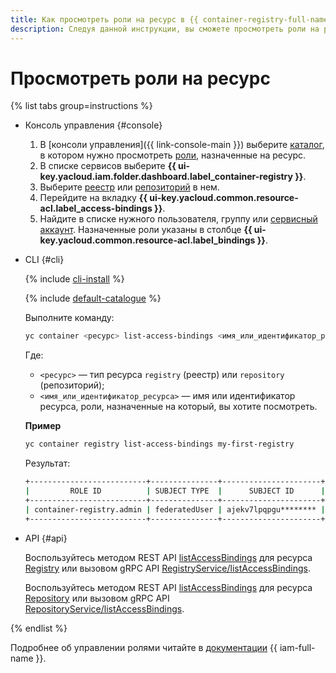 ```yaml
---
title: Как просмотреть роли на ресурс в {{ container-registry-full-name }}
description: Следуя данной инструкции, вы сможете просмотреть роли на ресурс.
---
```


# Просмотреть роли на ресурс

{% list tabs group=instructions %}

- Консоль управления {#console}

  1. В [консоли управления]({{ link-console-main }}) выберите [каталог](../../../resource-manager/concepts/resources-hierarchy.md#folder), в котором нужно просмотреть [роли](../../../iam/concepts/access-control/roles.md), назначенные на ресурс.
  1. В списке сервисов выберите **{{ ui-key.yacloud.iam.folder.dashboard.label_container-registry }}**.
  1. Выберите [реестр](../../concepts/registry.md) или [репозиторий](../../concepts/repository.md) в нем.
  1. Перейдите на вкладку **{{ ui-key.yacloud.common.resource-acl.label_access-bindings }}**.
  1. Найдите в списке нужного пользователя, группу или [сервисный аккаунт](../../../iam/concepts/users/service-accounts.md). Назначенные роли указаны в столбце **{{ ui-key.yacloud.common.resource-acl.label_bindings }}**.

- CLI {#cli}

  {% include [cli-install](../../../_includes/cli-install.md) %}

  {% include [default-catalogue](../../../_includes/default-catalogue.md) %}

  Выполните команду:

  ```bash
  yc container <ресурс> list-access-bindings <имя_или_идентификатор_ресурса>
  ```

  Где:
  * `<ресурс>` — тип ресурса `registry` (реестр) или `repository` (репозиторий);
  * `<имя_или_идентификатор_ресурса>` — имя или идентификатор ресурса, роли, назначенные на который, вы хотите посмотреть.

  **Пример**
  
  ```bash
  yc container registry list-access-bindings my-first-registry
  ```

  Результат:
  
  ```bash
  +--------------------------+---------------+----------------------+
  |         ROLE ID          | SUBJECT TYPE  |      SUBJECT ID      |
  +--------------------------+---------------+----------------------+
  | container-registry.admin | federatedUser | ajekv7lpqpgu******** |
  +--------------------------+---------------+----------------------+
  ```

- API {#api}

  Воспользуйтесь методом REST API [listAccessBindings](../../api-ref/Registry/listAccessBindings.md) для ресурса [Registry](../../api-ref/Registry/index.md) или вызовом gRPC API [RegistryService/listAccessBindings](../../api-ref/grpc/Registry/updateAccessBindings.md).

  Воспользуйтесь методом REST API [listAccessBindings](../../api-ref/Repository/listAccessBindings.md) для ресурса [Repository](../../api-ref/Repository/index.md) или вызовом gRPC API [RepositoryService/listAccessBindings](../../api-ref/grpc/Repository/updateAccessBindings.md).

{% endlist %}

Подробнее об управлении ролями читайте в [документации](../../../iam/concepts/index.md) {{ iam-full-name }}.
